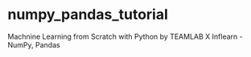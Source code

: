 # numpy_pandas_tutorial
Machnine Learning from Scratch with Python by TEAMLAB X Inflearn - NumPy, Pandas
